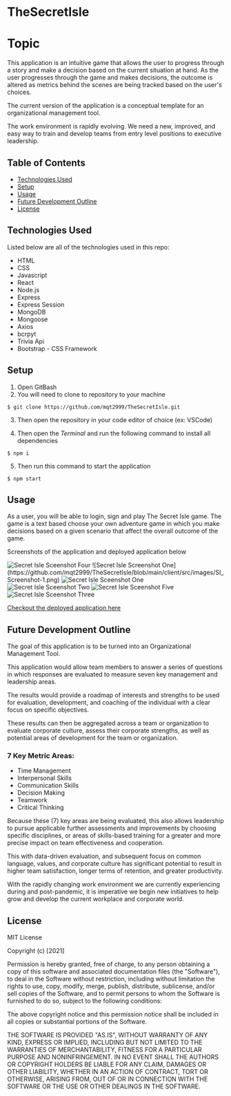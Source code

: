 # TheSecretIsle

# Topic 
This application is an intuitive game that allows the user to progress through a story and make a decision based on the current situation at hand. As the user progresses through the game and makes decisions, the outcome is altered as metrics behind the scenes are being tracked based on the user's choices.

The current version of the application is a conceptual template for an organizational management tool.

The work environment is rapidly evolving. We need a new, improved, and easy way to train and develop teams from entry level positions to executive leadership.

## Table of Contents
* [Technologies Used](#technologies-used)
* [Setup](#setup)
* [Usage](#usage)
* [Future Development Outline](#future-development-outline)
* [License](#license)

## Technologies Used

Listed below are all of the technologies used in this repo:

- HTML
- CSS
- Javascript
- React 
- Node.js
- Express
- Express Session
- MongoDB
- Mongoose
- Axios
- bcrpyt
- Trivia Api
- Bootstrap - CSS Framework

## Setup
1. Open GitBash
2. You will need to clone to repository to your machine

  `$ git clone https://github.com/mqt2999/TheSecretIsle.git`
  
3. Then open the repository in your code editor of choice (ex: VSCode)

4. Then open the <i>Terminal</i> and run the following command to install all dependencies

  `$ npm i`
  
5. Then run this command to start the application

  `$ npm start`

## Usage
As a user, you will be able to login, sign and play The Secret Isle game. The game is a text based choose your own adventure game in which you make decisions based on a given scenario that affect the overall outcome of the game. 

Screenshots of the application and deployed application below

<img src='../../images/SI_Screenshot-4.png' alt='Secret Isle Sceenshot Four'>
![Secret Isle Screenshot One](https://github.com/mqt2999/TheSecretIsle/blob/main/client/src/images/SI_Screenshot-1.png)

<img src='../../images/SI_Screenshot-1.png' alt='Secret Isle Sceenshot One'>

<img src='../../images/SI_Screenshot-2.png' alt='Secret Isle Sceenshot Two'>

<img src='../../images/SI_Screenshot-5.png' alt='Secret Isle Sceenshot Five'>

<img src='../../images/SI_Screenshot-3.png' alt='Secret Isle Sceenshot Three'>

<a href="https://sleepy-lowlands-61315.herokuapp.com/">Checkout the deployed application here</a>

## Future Development Outline
The goal of this application is to be turned into an Organizational Management Tool. 

This application would allow team members to answer a series of questions in which responses are evaluated to measure seven key management and leadership areas. 

The results would provide a roadmap of interests and strengths to be used for evaluation, development, and coaching of the individual with a clear focus on specific objectives. 
 
These results can then be aggregated across a team or organization to evaluate corporate culture, assess their corporate strengths, as well as potential areas of development for the team or organization.  

### 7 Key Metric Areas:

- Time Management
- Interpersonal Skills
- Communication Skills
- Decision Making
- Teamwork
- Critical Thinking

Because these (7) key areas are being evaluated, this also allows leadership to pursue applicable further assessments  and improvements by choosing specific disciplines, or areas of skills-based training for a greater and more precise impact on team effectiveness and cooperation. 

This  with data-driven evaluation, and subsequent focus on common language, values, and corporate culture has significant potential to result in higher team satisfaction, longer terms of retention, and greater productivity.

With the rapidly changing work environment we are currently experiencing during and post-pandemic, it is imperative we begin new initiatives to help grow and develop the current workplace and corporate world.

## License
MIT License

Copyright (c) [2021] 

Permission is hereby granted, free of charge, to any person obtaining a copy
of this software and associated documentation files (the "Software"), to deal
in the Software without restriction, including without limitation the rights
to use, copy, modify, merge, publish, distribute, sublicense, and/or sell
copies of the Software, and to permit persons to whom the Software is
furnished to do so, subject to the following conditions:

The above copyright notice and this permission notice shall be included in all
copies or substantial portions of the Software.

THE SOFTWARE IS PROVIDED "AS IS", WITHOUT WARRANTY OF ANY KIND, EXPRESS OR
IMPLIED, INCLUDING BUT NOT LIMITED TO THE WARRANTIES OF MERCHANTABILITY,
FITNESS FOR A PARTICULAR PURPOSE AND NONINFRINGEMENT. IN NO EVENT SHALL THE
AUTHORS OR COPYRIGHT HOLDERS BE LIABLE FOR ANY CLAIM, DAMAGES OR OTHER
LIABILITY, WHETHER IN AN ACTION OF CONTRACT, TORT OR OTHERWISE, ARISING FROM,
OUT OF OR IN CONNECTION WITH THE SOFTWARE OR THE USE OR OTHER DEALINGS IN THE
SOFTWARE.

